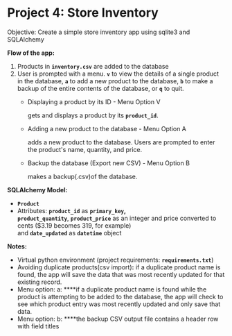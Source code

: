 # Project 4: Store Inventory

Objective: Create a simple store inventory app using sqlite3 and SQLAlchemy

**Flow of the app:**

1. Products in **`inventory.csv`** are added to the database
2. User is prompted with a menu. **`v`** to view the details of a single product in the database, **`a`** to add a new product to the database, **`b`** to make a backup of the entire contents of the database, or **`q`** to quit.  
    - Displaying a product by its ID - Menu Option V

        gets and displays a product by its **`product_id`**.

    - Adding a new product to the database - Menu Option A

        adds a new product to the database. Users are prompted to enter the product's name, quantity, and price. 

    - Backup the database (Export new CSV) - Menu Option B

        makes a backup(.csv)of the database. 

**SQLAlchemy Model:**

- **`Product`**
- Attributes: **`product_id`** as **`primary_key`,  `product_quantity`**, **`product_price`** as an integer and price converted to cents ($3.19 becomes 319, for example) and **`date_updated`** as **`datetime`** object

**Notes:**

- Virtual python environment (project requirements: **`requirements.txt`**)
- Avoiding duplicate products(csv import)**:** if a duplicate product name is found, the app will save the data that was most recently updated for that existing record.
- Menu option: a: ****if a duplicate product name is found while the product is attempting to be added to the database, the app will check to see which product entry was most recently updated and only save that data.
- Menu option: b: ****the backup CSV output file contains a header row with field titles